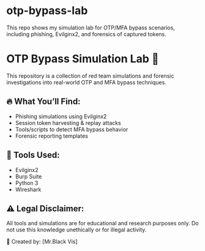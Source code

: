 # otp-bypass-lab
This repo shows my simulation lab for OTP/MFA bypass scenarios, including phishing, Evilginx2, and forensics of captured tokens. 
# OTP Bypass Simulation Lab 🔐

This repository is a collection of red team simulations and forensic investigations into real-world OTP and MFA bypass techniques.

## 🔥 What You’ll Find:
- Phishing simulations using Evilginx2
- Session token harvesting & replay attacks
- Tools/scripts to detect MFA bypass behavior
- Forensic reporting templates

## 🧪 Tools Used:
- Evilginx2
- Burp Suite
- Python 3
- Wireshark

## ⚠️ Legal Disclaimer:
All tools and simulations are for educational and research purposes only. Do not use this knowledge unethically or for illegal activity.

👤 Created by: [Mr.Black Vis]
